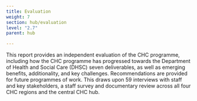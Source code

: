 ```yaml
---
title: Evaluation
weight: 7
section: hub/evaluation
level: "2.7"
parent: hub

---
```


This report provides an independent evaluation of the CHC programme, including how the CHC programme has progressed towards the Department of Health and Social Care (DHSC) seven deliverables, as well as emerging benefits, additionality, and key challenges. Recommendations are provided for future programmes of work. This draws upon 59 interviews with staff and key stakeholders, a staff survey and documentary review across all four CHC regions and the central CHC hub.
      